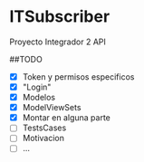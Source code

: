 # ITSubscriber
Proyecto Integrador 2 API

##TODO
- [x] Token y permisos especificos
- [x] "Login"
- [x] Modelos
- [x] ModelViewSets
- [x] Montar en alguna parte
- [ ] TestsCases
- [ ] Motivacion
- [ ] ...

